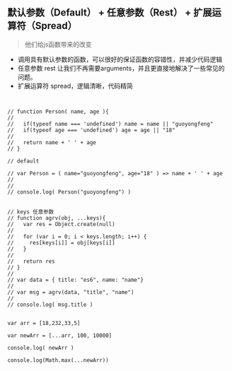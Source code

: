 
## 默认参数（Default） + 任意参数（Rest） + 扩展运算符（Spread）

> 他们给js函数带来的改变

- 调用具有默认参数的函数，可以很好的保证函数的容错性，并减少代码逻辑
- 任意参数 rest 让我们不再需要arguments，并且更直接地解决了一些常见的问题。
- 扩展运算符 spread，逻辑清晰，代码精简


```


// function Person( name, age ){
//
//   if(typeof name === 'undefined') name = name || "guoyongfeng"
//   if(typeof age === 'undefined') age = age || "18"
//
//   return name + ' ' + age
// }

// default

// var Person = ( name="guoyongfeng", age="18" ) => name + ' ' + age
//
//
// console.log( Person("guoyongfeng") )


// keys 任意参数
// function agrv(obj, ...keys){
//   var res = Object.create(null)
//
//   for (var i = 0; i < keys.length; i++) {
//     res[keys[i]] = obj[keys[i]]
//   }
//
//   return res
// }
//
// var data = { title: "es6", name: "name"}
//
// var msg = agrv(data, "title", "name")
//
// console.log( msg.title )


var arr = [18,232,33,5]

var newArr = [...arr, 100, 10000]

console.log( newArr )

console.log(Math.max(...newArr))

```

